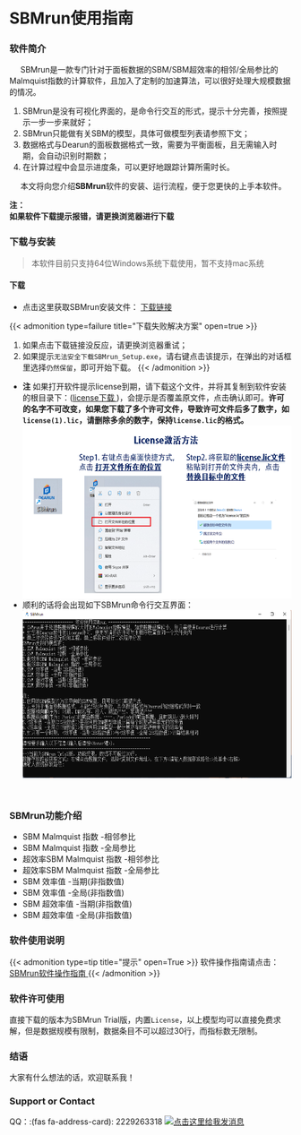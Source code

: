# SBMrun使用指南


<script src="https://kit.fontawesome.com/5519c56e9e.js" crossorigin="anonymous"></script>
<script src="https://assets.salesmartly.com/js/project_3040_3314_1657543658.js"></script>
### 软件简介

&nbsp;&nbsp;&nbsp;&nbsp;<i class="fa-brands fa-fly"></i> SBMrun是一款专门针对于面板数据的SBM/SBM超效率的相邻/全局参比的Malmquist指数的计算软件，且加入了定制的加速算法，可以很好处理大规模数据的情况。
1. SBMrun是没有可视化界面的，是命令行交互的形式，提示十分完善，按照提示一步一步来就好；
2. SBMrun只能做有关SBM的模型，具体可做模型列表请参照下文；
3. 数据格式与Dearun的面板数据格式一致，需要为平衡面板，且无需输入时期，会自动识别时期数；
4. 在计算过程中会显示进度条，可以更好地跟踪计算所需时长。


&nbsp;&nbsp;&nbsp;&nbsp;<i class="fa-solid fa-book-bookmark"></i>  本文将向您介绍**SBMrun**软件的安装、运行流程，便于您更快的上手本软件。  
 

**注：**  
**如果软件下载提示报错，请更换浏览器进行下载**  

### 下载与安装
> 本软件目前只支持64位Windows系统下载使用，暂不支持mac系统  
#### 下载
- 点击这里获取SBMrun安装文件：<i class="fa-solid fa-file-zipper"></i> [下载链接](http://1.116.143.157/SBMrun_Setup.exe)

{{< admonition type=failure title="下载失败解决方案" open=true >}}
1. 如果点击下载链接没反应，请更换浏览器重试；
2. 如果提示`无法安全下载SBMrun_Setup.exe`，请右键点击该提示，在弹出的对话框里选择`仍然保留`，即可开始下载。
{{< /admonition >}}

- **注**  如果打开软件提示license到期，请下载这个文件，并将其复制到软件安装的根目录下：([license下载 <i class="fa-solid fa-up-right-from-square"></i>](http://1.116.143.157/license.lic))，会提示是否覆盖原文件，点击确认即可。**许可的名字不可改变，如果您下载了多个许可文件，导致许可文件后多了数字，如`license(1).lic`，请删除多余的数字，保持`license.lic`的格式。**
<img src="\images\SBMrun许可安装.png" width = "500" height = "310" alt="图片无法加载" align=center /></img>  
- 顺利的话将会出现如下SBMrun命令行交互界面：
<img src="\images\展示_2.png" width = "600" height = "300" alt="图片无法加载" align=center /></img>  

<br/>  

### SBMrun功能介绍

- SBM Malmquist 指数 -相邻参比
- SBM Malmquist 指数 -全局参比
- 超效率SBM Malmquist 指数 -相邻参比
- 超效率SBM Malmquist 指数 -全局参比
- SBM 效率值 -当期(非指数值)
- SBM 效率值 -全局(非指数值)
- SBM 超效率值 -当期(非指数值)
- SBM 超效率值 -全局(非指数值)

### 软件使用说明
{{< admonition type=tip title="提示" open=True >}}
软件操作指南请点击：[SBMrun软件操作指南 <i class="fa-solid fa-up-right-from-square"></i>](https://docs.qq.com/doc/DS2Z3VkhKV2hySGhH)
{{< /admonition >}}

### 软件许可使用
<i class="fa-solid fa-battery-empty"></i>  直接下载的版本为SBMrun Trial版，内置`License`，以上模型均可以直接免费求解，但是数据规模有限制，数据条目不可以超过30行，而指标数无限制。


### 结语
<i class="fa-solid fa-award"></i>  大家有什么想法的话，欢迎联系我！

### Support or Contact
<i class="fa-brands fa-qq"></i> QQ：:(fas fa-address-card): 2229263318
<a target="_blank" href="http://wpa.qq.com/msgrd?v=3&uin=2229263318&site=qq&menu=yes"><img border="0" src="http://wpa.qq.com/pa?p=2:2229263318:41" alt="点击这里给我发消息" title="点击这里给我发消息"/></a>
